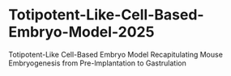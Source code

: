# Totipotent-Like-Cell-Based-Embryo-Model-2025
Totipotent-Like Cell-Based Embryo Model Recapitulating Mouse Embryogenesis from Pre-lmplantation to Gastrulation 
